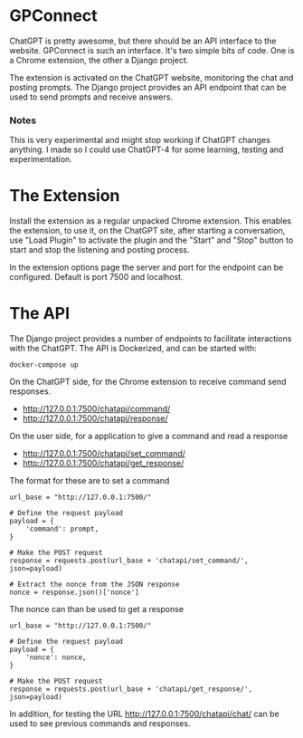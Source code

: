 # GPConnect

ChatGPT is pretty awesome, but there should be an API interface to the website. GPConnect is such an interface. It's two simple bits of code. One is a Chrome extension, the other a Django project.

The extension is activated on the ChatGPT website, monitoring the chat and posting prompts. The Django project provides an API endpoint that can be used to send prompts and receive answers.

### Notes
This is very experimental and might stop working if ChatGPT changes anything. I made so I could use ChatGPT-4 for some learning, testing and experimentation. 

# The Extension
Install the extension as a regular unpacked Chrome extension. This enables the extension, to use it, on the ChatGPT site, after starting a conversation, use "Load Plugin" to activate the plugin and the "Start" and "Stop" button to start and stop the listening and posting process.

In the extension options page the server and port for the endpoint can be configured. Default is port 7500 and localhost.

# The API
The Django project provides a number of endpoints to facilitate interactions with the ChatGPT. The API is Dockerized, and can be started with:

`docker-compose up`

On the ChatGPT side, for the Chrome extension to receive command send responses.

* http://127.0.0.1:7500/chatapi/command/
* http://127.0.0.1:7500/chatapi/response/

On the user side, for a application to give a command and read a response

* http://127.0.0.1:7500/chatapi/set_command/
* http://127.0.0.1:7500/chatapi/get_response/

The format for these are to set a command

    url_base = "http://127.0.0.1:7500/"

    # Define the request payload
    payload = {
        'command': prompt,
    }

    # Make the POST request
    response = requests.post(url_base + 'chatapi/set_command/', json=payload)

    # Extract the nonce from the JSON response
    nonce = response.json()['nonce']

The nonce can than be used to get a response

    url_base = "http://127.0.0.1:7500/"

    # Define the request payload
    payload = {
        'nonce': nonce,
    }

    # Make the POST request
    response = requests.post(url_base + 'chatapi/get_response/', json=payload)

In addition, for testing the URL http://127.0.0.1:7500/chatapi/chat/ can be used to see previous commands and responses.